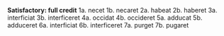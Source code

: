 **Satisfactory:  full credit**
1a. necet
1b. necaret
2a. habeat
2b. haberet
3a. interficiat
3b. interficeret
4a. occidat
4b. occideret
5a. adducat
5b. adduceret
6a. interficiat
6b. interficeret
7a. purget
7b. pugaret
